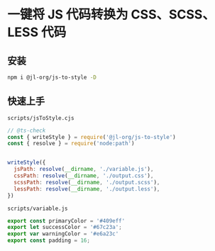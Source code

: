 # 一键将 JS 代码转换为 CSS、SCSS、LESS 代码


## 安装

```bash
npm i @jl-org/js-to-style -D
```


## 快速上手

`scripts/jsToStyle.cjs`
```js
// @ts-check
const { writeStyle } = require('@jl-org/js-to-style')
const { resolve } = require('node:path')


writeStyle({
  jsPath: resolve(__dirname, './variable.js'),
  cssPath: resolve(__dirname, './output.css'),
  scssPath: resolve(__dirname, './output.scss'),
  lessPath: resolve(__dirname, './output.less'),
})
```


`scripts/variable.js`
```js
export const primaryColor = '#409eff'
export let successColor = '#67c23a';
export var warningColor = '#e6a23c'
export const padding = 16;
```